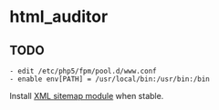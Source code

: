 # html_auditor

## TODO

```
- edit /etc/php5/fpm/pool.d/www.conf
- enable env[PATH] = /usr/local/bin:/usr/bin:/bin
```
Install <a href="https://www.drupal.org/project/xmlsitemap">XML sitemap module</a> when stable.

